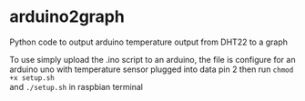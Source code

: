 # arduino2graph
Python code to output arduino temperature output from DHT22 to a graph

To use simply upload the .ino script to an arduino, the file is configure for an arduino uno with temperature sensor plugged into data pin 2
then run ```chmod +x setup.sh```  
and ```./setup.sh``` in raspbian terminal
